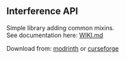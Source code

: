 ## Interference API
Simple library adding common mixins.  
See documentation here: [WIKI.md](WIKI.md)  

Download from: [modrinth](https://modrinth.com/mod/interference) or [curseforge](https://www.curseforge.com/minecraft/mc-mods/interference)
